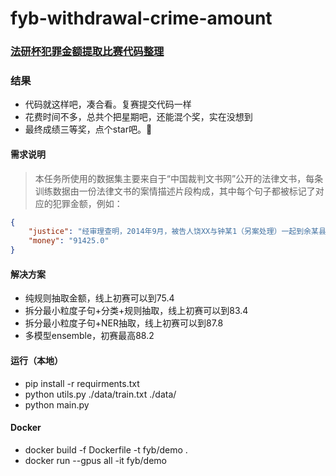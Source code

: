 # fyb-withdrawal-crime-amount
### [法研杯犯罪金额提取比赛代码整理](http://data.court.gov.cn/pages/laic2021.html)

### 结果
- 代码就这样吧，凑合看。复赛提交代码一样
- 花费时间不多，总共个把星期吧，还能混个奖，实在没想到
- 最终成绩三等奖，点个star吧。🙏

#### 需求说明

> 本任务所使用的数据集主要来自于“中国裁判文书网”公开的法律文书，每条训练数据由一份法律文书的案情描述片段构成，其中每个句子都被标记了对应的犯罪金额，例如：

```json
{
	"justice": "经审理查明，2014年9月，被告人饶XX与钟某1（另案处理）一起到余某县欲骗婚。2014年9月4日，钟某1经饶XX介绍以“先雪X”的身份与被害人范某1相亲，并假装同意与范某1结婚，范某1信以为真，并同意与钟某1领取结婚证后给付彩礼。饶XX在明知钟某1不是先雪X的情况下依旧和钟某1一起实施诈骗。次日，钟某1持“先雪X”的户口本与范某1到余某县民政局办理婚姻登记，因“先雪X”的户口本为手写，未能领取结婚证。后饶XX、钟某1与范某1、刘某母子约定，回贵州老家办好户口再与范某1办理婚姻登记。2014年9月19日，饶XX带着钟某1、钟某4（已判刑）来到余某继续对范某1实施诈骗，三人居住在范某1、刘某母子家，按事先商议，饶XX继续帮助钟某1隐瞒身份。同年9月22日，钟某1使用“先雪X”的身份和范某1领取结婚证，次日范某1的母亲刘某支付彩礼80000元、介XX4000元、路费1800元、黄金戒指、黄金耳环、黄金项链及一条吉品金X香烟给钟某1、饶XX等人。2014年9月28日，钟某1、钟某4趁范某1家没人便逃跑，范某1、刘某母子发现被骗遂报案。2017年2月11日，饶XX在苏州火车站被苏州站派出所民警抓获，并临时羁押在苏州市第一看守所。2017年2月14日，余江县公安局办案民警将饶XX押解归案。经鉴定，被骗黄金戒指、黄金耳环、黄金项链价值共计人民币5625元。\n',",
    "money": "91425.0"
}

```

#### 解决方案
+ 纯规则抽取金额，线上初赛可以到75.4
+ 拆分最小粒度子句+分类+规则抽取，线上初赛可以到83.4
+ 拆分最小粒度子句+NER抽取，线上初赛可以到87.8
+ 多模型ensemble，初赛最高88.2


#### 运行（本地）
+ pip install -r requirments.txt
+ python utils.py ./data/train.txt ./data/
+ python main.py

#### Docker
+ docker build -f Dockerfile -t fyb/demo .
+ docker run --gpus all -it fyb/demo
